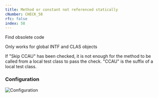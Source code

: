 ```yaml
---
title: Method or constant not referenced statically
cNumber: CHECK_58
rfc: false
index: 58
---
```


Find obsolete code

Only works for global INTF and CLAS objects

If "Skip CCAU" has been checked, it is not enough for the method to be called from
a local test class to pass the check. "CCAU" is the suffix of a local test class.

### Configuration
![Configuration](/img/58_conf.png)
